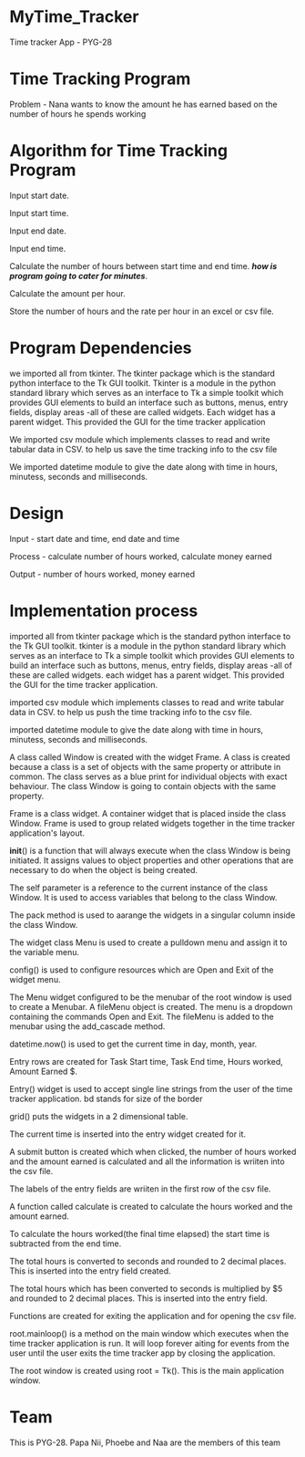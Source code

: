 # MyTime_Tracker
Time tracker App - PYG-28

# Time Tracking Program
Problem - Nana wants to know the amount he has earned based on the number of hours he spends working

# Algorithm for Time Tracking Program
Input start date.

Input start time.

Input end date.

Input end time.

Calculate the number of hours between start time and end time.
***how is program going to cater for minutes***.

Calculate the amount per hour.

Store the number of hours and the rate per hour in an excel or csv file.

# Program Dependencies
we imported all from tkinter. The tkinter package which is the standard python interface to the Tk GUI toolkit. 
Tkinter is a module in the python standard library which serves as an interface to Tk a simple toolkit which provides GUI elements to build an interface such as buttons, menus, entry fields, display areas -all of these are called widgets. Each widget has a parent widget.
This provided the GUI for the time tracker application

We imported csv module which implements classes to read and write tabular data in CSV. to help us save the time tracking info to the csv file

We imported datetime module to give the date along with time in hours, minutess, seconds and milliseconds.

# Design
Input  - start date and time, end date and time

Process - calculate number of hours worked, calculate money earned

Output - number of hours worked, money earned

# Implementation process
imported all from tkinter package which is the standard python interface to the Tk GUI toolkit. 
tkinter is a module in the python standard library which serves as an interface to Tk a simple toolkit which provides GUI elements to build an interface such as buttons, menus, entry fields, display areas -all of these are called widgets. each widget has a parent widget.
This provided the GUI for the time tracker application.

imported csv module  which implements classes to read and write tabular data in CSV. to help us push the time tracking info to the csv file.

imported datetime module to give the date along with time in hours, minutess, seconds and milliseconds.

A class called Window is created with the widget Frame. A class is created because a class is a set of objects with the same property or attribute in common. The class serves as a blue print for individual objects with exact behaviour. The class Window is going to contain objects with the same property.

Frame is a class widget. A container widget that is placed inside the class Window. Frame is used to group related widgets together in the time tracker application's layout.

__init__() is a function that will always execute when the class Window is being initiated. It assigns values to object properties and other operations that are necessary to do when the object is being created. 

The self parameter is a reference to the current instance of  the class Window. It is used to access variables that belong to the class Window. 

The pack method is used to aarange the widgets in a singular column inside the class Window. 

The widget class Menu is used to create a pulldown menu and assign it to the variable menu.

config() is used to configure resources which are Open and Exit of the widget menu.

The Menu widget configured to be the menubar of the root window is used to create a Menubar.
A fileMenu object is created. 
The menu is a dropdown containing the commands Open and Exit. 
The fileMenu is added to the menubar using the add_cascade method.

datetime.now() is used to get the current time in day, month, year.

Entry rows are created for Task Start time, Task End time, Hours worked, Amount Earned $.

Entry() widget is used to accept single line strings from the user of the time tracker application. bd stands for size of the border

grid() puts the widgets in a 2 dimensional table.

The current time is inserted into the entry widget created for it. 

A submit button is created which when clicked, the number of hours worked and the amount earned is calculated and all the information is wriiten into the csv file.

The labels of the entry fields are wriiten in the first row of the csv file.

A function called calculate is created to calculate the hours worked and the amount earned.

To calculate the hours worked(the final time elapsed) the start time is subtracted from the end time.

The total hours is converted to seconds and rounded to 2 decimal places. This is inserted into the entry field created.

The total hours which has been converted to seconds is multiplied by $5 and rounded to 2 decimal places. This is inserted into the entry field.

Functions are created for exiting the application and for opening the csv file.

root.mainloop() is a method on the main window which executes when the time tracker application is run. It will loop forever aiting for events from the user until the user exits the time tracker app by closing the application.

The root window is created using root = Tk(). This is the main application window.  


# Team
This is PYG-28. Papa Nii, Phoebe and Naa are the members of this team
